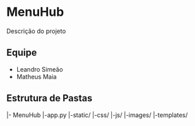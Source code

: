 # MenuHub

Descrição do projeto

## Equipe

* Leandro Simeão
* Matheus Maia

## Estrutura de Pastas

|- MenuHub
    |-app.py
    |-static/
        |-css/
        |-js/
        |-images/
    |-templates/